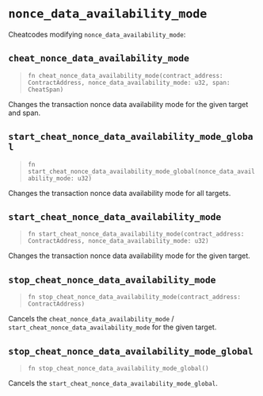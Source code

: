 # `nonce_data_availability_mode`

Cheatcodes modifying `nonce_data_availability_mode`:

## `cheat_nonce_data_availability_mode`
> `fn cheat_nonce_data_availability_mode(contract_address: ContractAddress, nonce_data_availability_mode: u32, span: CheatSpan)`

Changes the transaction nonce data availability mode for the given target and span.

## `start_cheat_nonce_data_availability_mode_global`
> `fn start_cheat_nonce_data_availability_mode_global(nonce_data_availability_mode: u32)`

Changes the transaction nonce data availability mode for all targets.

## `start_cheat_nonce_data_availability_mode`
> `fn start_cheat_nonce_data_availability_mode(contract_address: ContractAddress, nonce_data_availability_mode: u32)`

Changes the transaction nonce data availability mode for the given target.

## `stop_cheat_nonce_data_availability_mode`
> `fn stop_cheat_nonce_data_availability_mode(contract_address: ContractAddress)`

Cancels the `cheat_nonce_data_availability_mode` / `start_cheat_nonce_data_availability_mode` for the given target.

## `stop_cheat_nonce_data_availability_mode_global`
> `fn stop_cheat_nonce_data_availability_mode_global()`

Cancels the `start_cheat_nonce_data_availability_mode_global`.
